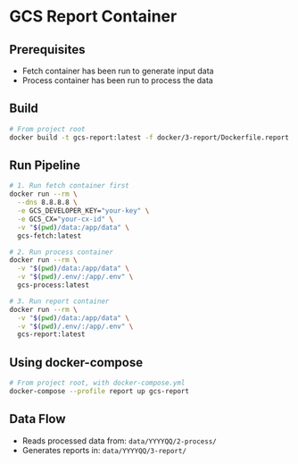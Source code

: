 # GCS Report Container

## Prerequisites
- Fetch container has been run to generate input data
- Process container has been run to process the data

## Build
```bash
# From project root
docker build -t gcs-report:latest -f docker/3-report/Dockerfile.report .
```

## Run Pipeline
```bash
# 1. Run fetch container first
docker run --rm \
  --dns 8.8.8.8 \
  -e GCS_DEVELOPER_KEY="your-key" \
  -e GCS_CX="your-cx-id" \
  -v "$(pwd)/data:/app/data" \
  gcs-fetch:latest

# 2. Run process container
docker run --rm \
  -v "$(pwd)/data:/app/data" \
  -v "$(pwd)/.env/:/app/.env" \
  gcs-process:latest

# 3. Run report container
docker run --rm \
  -v "$(pwd)/data:/app/data" \
  -v "$(pwd)/.env/:/app/.env" \
  gcs-report:latest
```

## Using docker-compose
```bash
# From project root, with docker-compose.yml
docker-compose --profile report up gcs-report
```

## Data Flow
- Reads processed data from: `data/YYYYQQ/2-process/`
- Generates reports in: `data/YYYYQQ/3-report/`
